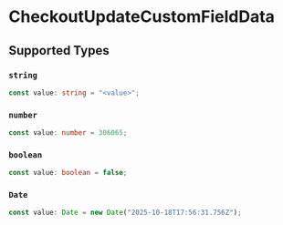 # CheckoutUpdateCustomFieldData


## Supported Types

### `string`

```typescript
const value: string = "<value>";
```

### `number`

```typescript
const value: number = 306065;
```

### `boolean`

```typescript
const value: boolean = false;
```

### `Date`

```typescript
const value: Date = new Date("2025-10-18T17:56:31.756Z");
```


